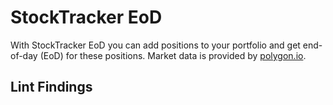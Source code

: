 # StockTracker EoD
With StockTracker EoD you can add positions to your portfolio and get end-of-day (EoD) for these positions. Market data is provided by [polygon.io](https://polygon.io/).

## Lint Findings

